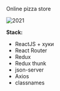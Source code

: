 Online pizza store

![2021](https://user-images.githubusercontent.com/33845587/112306937-6e25c080-8cb1-11eb-92e0-2480cf970b20.png)

**Stack:**

- ReactJS + хуки
- React Router
- Redux
- Redux thunk
- json-server
- Axios
- classnames
